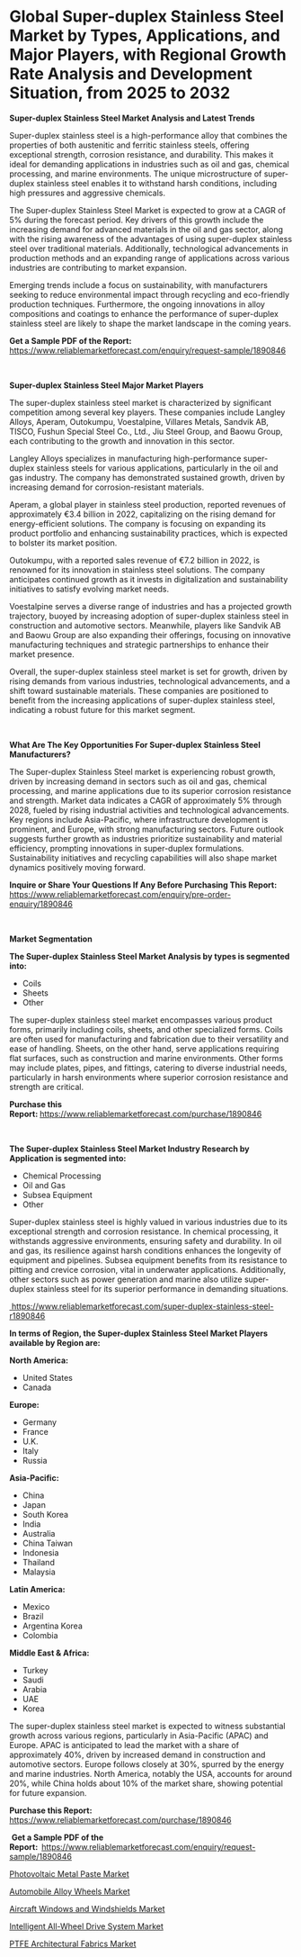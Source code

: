 <p><h1>Global Super-duplex Stainless Steel Market by Types, Applications, and Major Players, with Regional Growth Rate Analysis and Development Situation, from 2025 to 2032</h1></p><p><strong>Super-duplex Stainless Steel Market Analysis and Latest Trends</strong></p>
<p><p>Super-duplex stainless steel is a high-performance alloy that combines the properties of both austenitic and ferritic stainless steels, offering exceptional strength, corrosion resistance, and durability. This makes it ideal for demanding applications in industries such as oil and gas, chemical processing, and marine environments. The unique microstructure of super-duplex stainless steel enables it to withstand harsh conditions, including high pressures and aggressive chemicals.</p><p>The Super-duplex Stainless Steel Market is expected to grow at a CAGR of 5% during the forecast period. Key drivers of this growth include the increasing demand for advanced materials in the oil and gas sector, along with the rising awareness of the advantages of using super-duplex stainless steel over traditional materials. Additionally, technological advancements in production methods and an expanding range of applications across various industries are contributing to market expansion. </p><p>Emerging trends include a focus on sustainability, with manufacturers seeking to reduce environmental impact through recycling and eco-friendly production techniques. Furthermore, the ongoing innovations in alloy compositions and coatings to enhance the performance of super-duplex stainless steel are likely to shape the market landscape in the coming years.</p></p>
<p><strong>Get a Sample PDF of the Report:&nbsp;</strong> <a href="https://www.reliablemarketforecast.com/enquiry/request-sample/1890846?utm_campaign=1875&utm_medium=2&utm_source=Github&utm_content=ia&utm_term=04022025&utm_id=super-duplex-stainless-steel">https://www.reliablemarketforecast.com/enquiry/request-sample/1890846</a></p>
<p>&nbsp;</p>
<p><strong>Super-duplex Stainless Steel Major Market Players</strong></p>
<p><p>The super-duplex stainless steel market is characterized by significant competition among several key players. These companies include Langley Alloys, Aperam, Outokumpu, Voestalpine, Villares Metals, Sandvik AB, TISCO, Fushun Special Steel Co., Ltd., Jiu Steel Group, and Baowu Group, each contributing to the growth and innovation in this sector.</p><p>Langley Alloys specializes in manufacturing high-performance super-duplex stainless steels for various applications, particularly in the oil and gas industry. The company has demonstrated sustained growth, driven by increasing demand for corrosion-resistant materials.</p><p>Aperam, a global player in stainless steel production, reported revenues of approximately €3.4 billion in 2022, capitalizing on the rising demand for energy-efficient solutions. The company is focusing on expanding its product portfolio and enhancing sustainability practices, which is expected to bolster its market position.</p><p>Outokumpu, with a reported sales revenue of €7.2 billion in 2022, is renowned for its innovation in stainless steel solutions. The company anticipates continued growth as it invests in digitalization and sustainability initiatives to satisfy evolving market needs.</p><p>Voestalpine serves a diverse range of industries and has a projected growth trajectory, buoyed by increasing adoption of super-duplex stainless steel in construction and automotive sectors. Meanwhile, players like Sandvik AB and Baowu Group are also expanding their offerings, focusing on innovative manufacturing techniques and strategic partnerships to enhance their market presence.</p><p>Overall, the super-duplex stainless steel market is set for growth, driven by rising demands from various industries, technological advancements, and a shift toward sustainable materials. These companies are positioned to benefit from the increasing applications of super-duplex stainless steel, indicating a robust future for this market segment.</p></p>
<p>&nbsp;</p>
<p><strong>What Are The Key Opportunities For Super-duplex Stainless Steel Manufacturers?</strong></p>
<p><p>The Super-duplex Stainless Steel market is experiencing robust growth, driven by increasing demand in sectors such as oil and gas, chemical processing, and marine applications due to its superior corrosion resistance and strength. Market data indicates a CAGR of approximately 5% through 2028, fueled by rising industrial activities and technological advancements. Key regions include Asia-Pacific, where infrastructure development is prominent, and Europe, with strong manufacturing sectors. Future outlook suggests further growth as industries prioritize sustainability and material efficiency, prompting innovations in super-duplex formulations. Sustainability initiatives and recycling capabilities will also shape market dynamics positively moving forward.</p></p>
<p><strong>Inquire or Share Your Questions If Any Before Purchasing This Report:</strong> <a href="https://www.reliablemarketforecast.com/enquiry/pre-order-enquiry/1890846?utm_campaign=1875&utm_medium=2&utm_source=Github&utm_content=ia&utm_term=04022025&utm_id=super-duplex-stainless-steel">https://www.reliablemarketforecast.com/enquiry/pre-order-enquiry/1890846</a></p>
<p>&nbsp;</p>
<p><strong>Market Segmentation</strong></p>
<p><strong>The Super-duplex Stainless Steel Market Analysis by types is segmented into:</strong></p>
<p><ul><li>Coils</li><li>Sheets</li><li>Other</li></ul></p>
<p><p>The super-duplex stainless steel market encompasses various product forms, primarily including coils, sheets, and other specialized forms. Coils are often used for manufacturing and fabrication due to their versatility and ease of handling. Sheets, on the other hand, serve applications requiring flat surfaces, such as construction and marine environments. Other forms may include plates, pipes, and fittings, catering to diverse industrial needs, particularly in harsh environments where superior corrosion resistance and strength are critical.</p></p>
<p><strong>Purchase this Report:&nbsp;</strong><a href="https://www.reliablemarketforecast.com/purchase/1890846?utm_campaign=1875&utm_medium=2&utm_source=Github&utm_content=ia&utm_term=04022025&utm_id=super-duplex-stainless-steel">https://www.reliablemarketforecast.com/purchase/1890846</a></p>
<p>&nbsp;</p>
<p><strong>The Super-duplex Stainless Steel Market Industry Research by Application is segmented into:</strong></p>
<p><ul><li>Chemical Processing</li><li>Oil and Gas</li><li>Subsea Equipment</li><li>Other</li></ul></p>
<p><p>Super-duplex stainless steel is highly valued in various industries due to its exceptional strength and corrosion resistance. In chemical processing, it withstands aggressive environments, ensuring safety and durability. In oil and gas, its resilience against harsh conditions enhances the longevity of equipment and pipelines. Subsea equipment benefits from its resistance to pitting and crevice corrosion, vital in underwater applications. Additionally, other sectors such as power generation and marine also utilize super-duplex stainless steel for its superior performance in demanding situations.</p></p>
<p><a href="https://www.reliablemarketforecast.com/super-duplex-stainless-steel-r1890846?utm_campaign=1875&utm_medium=2&utm_source=Github&utm_content=ia&utm_term=04022025&utm_id=super-duplex-stainless-steel">&nbsp;https://www.reliablemarketforecast.com/super-duplex-stainless-steel-r1890846</a></p>
<p><strong>In terms of Region, the Super-duplex Stainless Steel Market Players available by Region are:</strong></p>
<p>
    <p> <strong> North America: </strong>
        <ul>
            <li>United States</li>
            <li>Canada</li>
        </ul>
        </p> 
    <p> <strong> Europe: </strong>
        <ul>
            <li>Germany</li>
            <li>France</li>
            <li>U.K.</li>
            <li>Italy</li>
            <li>Russia</li>
        </ul>
        </p> 
    <p> <strong> Asia-Pacific: </strong>
        <ul>
            <li>China</li>
            <li>Japan</li>
            <li>South Korea</li>
            <li>India</li>
            <li>Australia</li>
            <li>China Taiwan</li>
            <li>Indonesia</li>
            <li>Thailand</li>
            <li>Malaysia</li>
        </ul>
        </p> 
    <p> <strong> Latin America: </strong>
        <ul>
            <li>Mexico</li>
            <li>Brazil</li>
            <li>Argentina Korea</li>
            <li>Colombia</li>
        </ul>
        </p> 
    <p> <strong> Middle East & Africa: </strong>
        <ul>
            <li>Turkey</li>
            <li>Saudi</li>
            <li>Arabia</li>
            <li>UAE</li>
            <li>Korea</li>
        </ul>
    </p>
    </p>
<p><p>The super-duplex stainless steel market is expected to witness substantial growth across various regions, particularly in Asia-Pacific (APAC) and Europe. APAC is anticipated to lead the market with a share of approximately 40%, driven by increased demand in construction and automotive sectors. Europe follows closely at 30%, spurred by the energy and marine industries. North America, notably the USA, accounts for around 20%, while China holds about 10% of the market share, showing potential for future expansion.</p></p>
<p><strong>Purchase this Report: </strong><a href="https://www.reliablemarketforecast.com/purchase/1890846?utm_campaign=1875&utm_medium=2&utm_source=Github&utm_content=ia&utm_term=04022025&utm_id=super-duplex-stainless-steel">https://www.reliablemarketforecast.com/purchase/1890846</a></p>
<p>&nbsp;<strong>Get a Sample PDF of the Report:&nbsp;&nbsp;</strong><a href="https://www.reliablemarketforecast.com/enquiry/request-sample/1890846?utm_campaign=1875&utm_medium=2&utm_source=Github&utm_content=ia&utm_term=04022025&utm_id=super-duplex-stainless-steel">https://www.reliablemarketforecast.com/enquiry/request-sample/1890846</a></p>
<p><strong></strong></p>
<p><p><a href="https://github.com/abantolemox08/Market-Research-Report-List-1/blob/main/photovoltaic-metal-paste-market.md?utm_campaign=1875&utm_medium=2&utm_source=Github&utm_content=ia&utm_term=04022025&utm_id=super-duplex-stainless-steel">Photovoltaic Metal Paste Market</a></p><p><a href="https://www.linkedin.com/pulse/global-automobile-alloy-wheels-nexus-sector-confluences-evidc?utm_campaign=1875&utm_medium=2&utm_source=Github&utm_content=ia&utm_term=04022025&utm_id=super-duplex-stainless-steel">Automobile Alloy Wheels Market</a></p><p><a href="https://www.linkedin.com/pulse/market-demand-revenue-analysis-aircraft-windows-windshields-zw6ac?utm_campaign=1875&utm_medium=2&utm_source=Github&utm_content=ia&utm_term=04022025&utm_id=super-duplex-stainless-steel">Aircraft Windows and Windshields Market</a></p><p><a href="https://www.linkedin.com/pulse/comprehensive-study-intelligent-all-wheel-drive-systemmarket-zvcie?utm_campaign=1875&utm_medium=2&utm_source=Github&utm_content=ia&utm_term=04022025&utm_id=super-duplex-stainless-steel">Intelligent All-Wheel Drive System Market</a></p><p><a href="https://github.com/popupioo/Market-Research-Report-List-1/blob/main/ptfe-architectural-fabrics-market.md?utm_campaign=1875&utm_medium=2&utm_source=Github&utm_content=ia&utm_term=04022025&utm_id=super-duplex-stainless-steel">PTFE Architectural Fabrics Market</a></p></p>